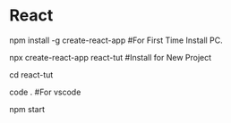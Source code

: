 # React

npm install -g create-react-app  #For First Time Install PC.

npx create-react-app react-tut   #Install for New Project

cd react-tut 

code .   #For vscode

npm start


